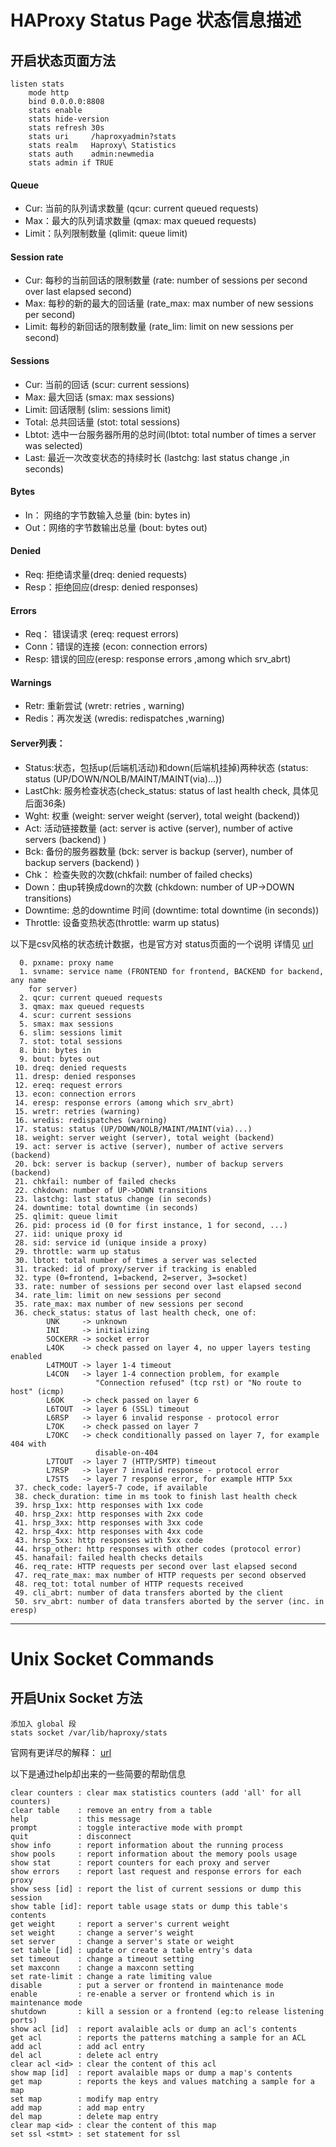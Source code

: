 # HAProxy Status Page 状态信息描述

## 开启状态页面方法

```
listen stats
    mode http
    bind 0.0.0.0:8808
    stats enable
    stats hide-version
    stats refresh 30s
    stats uri     /haproxyadmin?stats
    stats realm   Haproxy\ Statistics
    stats auth    admin:newmedia
    stats admin if TRUE
```

#### Queue
* Cur: 当前的队列请求数量 (qcur: current queued requests)
* Max：最大的队列请求数量 (qmax: max queued requests)
* Limit：队列限制数量 (qlimit: queue limit)

#### Session rate
* Cur: 每秒的当前回话的限制数量  (rate: number of sessions per second over last elapsed second)
* Max: 每秒的新的最大的回话量    (rate_max: max number of new sessions per second)
* Limit: 每秒的新回话的限制数量   (rate_lim: limit on new sessions per second)

#### Sessions
* Cur: 当前的回话 (scur: current sessions)
* Max: 最大回话 (smax: max sessions)
* Limit: 回话限制 (slim: sessions limit)
* Total: 总共回话量  (stot: total sessions)
* Lbtot: 选中一台服务器所用的总时间(lbtot: total number of times a server was selected)
* Last: 最近一次改变状态的持续时长 (lastchg: last status change ,in seconds)

#### Bytes
* In： 网络的字节数输入总量  (bin: bytes in)
* Out：网络的字节数输出总量  (bout: bytes out)

#### Denied
* Req: 拒绝请求量(dreq: denied requests)
* Resp：拒绝回应(dresp: denied responses)

#### Errors
* Req： 错误请求 (ereq: request errors)
* Conn：错误的连接 (econ: connection errors)
* Resp: 错误的回应(eresp: response errors ,among which srv_abrt)


#### Warnings
* Retr: 重新尝试 (wretr: retries , warning)
* Redis：再次发送 (wredis: redispatches ,warning)


#### Server列表：
* Status:状态，包括up(后端机活动)和down(后端机挂掉)两种状态 (status: status (UP/DOWN/NOLB/MAINT/MAINT(via)...))
* LastChk: 服务检查状态(check_status: status of last health check, 具体见后面36条)
* Wght: 权重 (weight: server weight (server), total weight (backend))
* Act: 活动链接数量 (act: server is active (server), number of active servers (backend) )
* Bck: 备份的服务器数量 (bck: server is backup (server), number of backup servers (backend) )
* Chk： 检查失败的次数(chkfail: number of failed checks)
* Down：由up转换成down的次数 (chkdown: number of UP->DOWN transitions)
* Downtime: 总的downtime 时间 (downtime: total downtime (in seconds))
* Throttle: 设备变热状态(throttle: warm up status)

以下是csv风格的状态统计数据，也是官方对 status页面的一个说明
详情见  [url](http://cbonte.github.io/haproxy-dconv/configuration-1.4.html#9.1)

```
  0. pxname: proxy name
  1. svname: service name (FRONTEND for frontend, BACKEND for backend, any name
    for server)
  2. qcur: current queued requests
  3. qmax: max queued requests
  4. scur: current sessions
  5. smax: max sessions
  6. slim: sessions limit
  7. stot: total sessions
  8. bin: bytes in
  9. bout: bytes out
 10. dreq: denied requests
 11. dresp: denied responses
 12. ereq: request errors
 13. econ: connection errors
 14. eresp: response errors (among which srv_abrt)
 15. wretr: retries (warning)
 16. wredis: redispatches (warning)
 17. status: status (UP/DOWN/NOLB/MAINT/MAINT(via)...)
 18. weight: server weight (server), total weight (backend)
 19. act: server is active (server), number of active servers (backend)
 20. bck: server is backup (server), number of backup servers (backend)
 21. chkfail: number of failed checks
 22. chkdown: number of UP->DOWN transitions
 23. lastchg: last status change (in seconds)
 24. downtime: total downtime (in seconds)
 25. qlimit: queue limit
 26. pid: process id (0 for first instance, 1 for second, ...)
 27. iid: unique proxy id
 28. sid: service id (unique inside a proxy)
 29. throttle: warm up status
 30. lbtot: total number of times a server was selected
 31. tracked: id of proxy/server if tracking is enabled
 32. type (0=frontend, 1=backend, 2=server, 3=socket)
 33. rate: number of sessions per second over last elapsed second
 34. rate_lim: limit on new sessions per second
 35. rate_max: max number of new sessions per second
 36. check_status: status of last health check, one of:
        UNK     -> unknown
        INI     -> initializing
        SOCKERR -> socket error
        L4OK    -> check passed on layer 4, no upper layers testing enabled
        L4TMOUT -> layer 1-4 timeout
        L4CON   -> layer 1-4 connection problem, for example
                   "Connection refused" (tcp rst) or "No route to host" (icmp)
        L6OK    -> check passed on layer 6
        L6TOUT  -> layer 6 (SSL) timeout
        L6RSP   -> layer 6 invalid response - protocol error
        L7OK    -> check passed on layer 7
        L7OKC   -> check conditionally passed on layer 7, for example 404 with
                   disable-on-404
        L7TOUT  -> layer 7 (HTTP/SMTP) timeout
        L7RSP   -> layer 7 invalid response - protocol error
        L7STS   -> layer 7 response error, for example HTTP 5xx
 37. check_code: layer5-7 code, if available
 38. check_duration: time in ms took to finish last health check
 39. hrsp_1xx: http responses with 1xx code
 40. hrsp_2xx: http responses with 2xx code
 41. hrsp_3xx: http responses with 3xx code
 42. hrsp_4xx: http responses with 4xx code
 43. hrsp_5xx: http responses with 5xx code
 44. hrsp_other: http responses with other codes (protocol error)
 45. hanafail: failed health checks details
 46. req_rate: HTTP requests per second over last elapsed second
 47. req_rate_max: max number of HTTP requests per second observed
 48. req_tot: total number of HTTP requests received
 49. cli_abrt: number of data transfers aborted by the client
 50. srv_abrt: number of data transfers aborted by the server (inc. in eresp)
```

* * *

# Unix Socket Commands

## 开启Unix Socket 方法


```
添加入 global 段
stats socket /var/lib/haproxy/stats
```

官网有更详尽的解释： [url](http://cbonte.github.io/haproxy-dconv/configuration-1.4.html#9.2)

以下是通过help却出来的一些简要的帮助信息

```
clear counters : clear max statistics counters (add 'all' for all counters)
clear table    : remove an entry from a table
help           : this message
prompt         : toggle interactive mode with prompt
quit           : disconnect
show info      : report information about the running process
show pools     : report information about the memory pools usage
show stat      : report counters for each proxy and server
show errors    : report last request and response errors for each proxy
show sess [id] : report the list of current sessions or dump this session
show table [id]: report table usage stats or dump this table's contents
get weight     : report a server's current weight
set weight     : change a server's weight
set server     : change a server's state or weight
set table [id] : update or create a table entry's data
set timeout    : change a timeout setting
set maxconn    : change a maxconn setting
set rate-limit : change a rate limiting value
disable        : put a server or frontend in maintenance mode
enable         : re-enable a server or frontend which is in maintenance mode
shutdown       : kill a session or a frontend (eg:to release listening ports)
show acl [id]  : report avalaible acls or dump an acl's contents
get acl        : reports the patterns matching a sample for an ACL
add acl        : add acl entry
del acl        : delete acl entry
clear acl <id> : clear the content of this acl
show map [id]  : report avalaible maps or dump a map's contents
get map        : reports the keys and values matching a sample for a map
set map        : modify map entry
add map        : add map entry
del map        : delete map entry
clear map <id> : clear the content of this map
set ssl <stmt> : set statement for ssl
```
